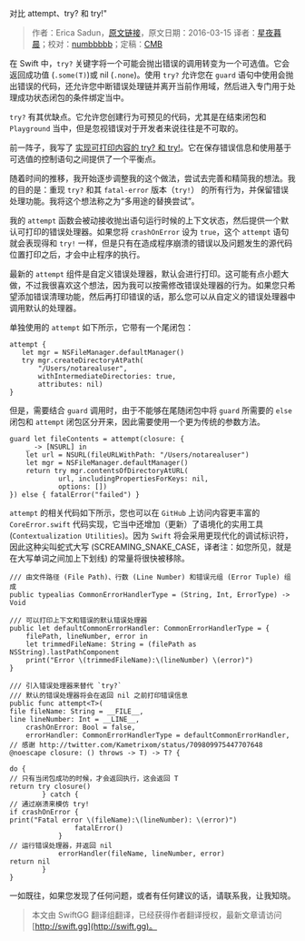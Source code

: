 对比 attempt、try? 和 try!"

> 作者：Erica Sadun，[原文链接](http://ericasadun.com/2016/03/15/swift-my-attempt-code-vs-try-and-try/)，原文日期：2016-03-15
> 译者：[星夜暮晨](http://www.jianshu.com/users/ef1058d2d851)；校对：[numbbbbb](http://numbbbbb.com/)；定稿：[CMB](https://github.com/chenmingbiao)
  









在 Swift 中，`try?` 关键字将一个可能会抛出错误的调用转变为一个可选值。它会返回成功值 (`.some(T)`)或 nil (`.none`)。使用 `try?` 允许您在 `guard` 语句中使用会抛出错误的代码，还允许您中断错误处理链并离开当前作用域，然后进入专门用于处理成功状态闭包的条件绑定当中。

`try?` 有其优缺点。它允许您创建行为可预见的代码，尤其是在结束闭包和 `Playground` 当中，但是忽视错误对于开发者来说往往是不可取的。



前一阵子，我写了 [实现可打印内容的 try? 和 try!](http://swift.gg/2015/11/27/implementing-printing-versions-of-try-and-try-on-steroids-in-swiftlang/)。它在保存错误信息和使用基于可选值的控制语句之间提供了一个平衡点。

随着时间的推移，我开始逐步调整我的这个做法，尝试去完善和精简我的想法。我的目的是：重现 `try?` 和其 `fatal-error` 版本（`try!`） 的所有行为，并保留错误处理功能。我将这个想法称之为“多用途的替换尝试”。

我的 `attempt` 函数会被动接收抛出语句运行时候的上下文状态，然后提供一个默认可打印的错误处理器。如果您将 `crashOnError` 设为 `true`，这个 `attempt` 语句就会表现得和 `try!` 一样，但是只有在造成程序崩溃的错误以及问题发生的源代码位置打印之后，才会中止程序的执行。

最新的 `attempt` 组件是自定义错误处理器，默认会进行打印。这可能有点小题大做，不过我很喜欢这个想法，因为我可以按需修改错误处理器的行为。如果您只希望添加错误清理功能，然后再打印错误的话，那么您可以从自定义的错误处理器中调用默认的处理器。

单独使用的 `attempt` 如下所示，它带有一个尾闭包：

    
    attempt {
       let mgr = NSFileManager.defaultManager()
       try mgr.createDirectoryAtPath(
           "/Users/notarealuser",
           withIntermediateDirectories: true,
           attributes: nil)
    }

但是，需要结合 `guard` 调用时，由于不能够在尾随闭包中将 `guard` 所需要的 `else` 闭包和 `attempt` 闭包区分开来，因此需要使用一个更为传统的参数方法。

    
    guard let fileContents = attempt(closure: {
        _ -> [NSURL] in
        let url = NSURL(fileURLWithPath: "/Users/notarealuser")
        let mgr = NSFileManager.defaultManager()
        return try mgr.contentsOfDirectoryAtURL(
                url, includingPropertiesForKeys: nil, 
                options: [])
    }) else { fatalError("failed") }

`attempt` 的相关代码如下所示，您也可以在 `GitHub` 上访问内容更丰富的 `CoreError.swift` 代码实现，它当中还增加（更新）了语境化的实用工具 (`Contextualization Utilities`)。因为 `Swift` 将会采用更现代化的调试标识符，因此这种尖叫蛇式大写 (SCREAMING\_SNAKE\_CASE，译者注：如您所见，就是在大写单词之间加上下划线) 的常量将很快被移除。

    
    /// 由文件路径 (File Path)、行数 (Line Number) 和错误元组 (Error Tuple) 组成
    public typealias CommonErrorHandlerType = (String, Int, ErrorType) -> Void
    
    /// 可以打印上下文和错误的默认错误处理器
    public let defaultCommonErrorHandler: CommonErrorHandlerType = {
        filePath, lineNumber, error in
        let trimmedFileName: String = (filePath as NSString).lastPathComponent
        print("Error \(trimmedFileName):\(lineNumber) \(error)")
    }
    
    /// 引入错误处理器来替代 `try?`
    /// 默认的错误处理器将会在返回 nil 之前打印错误信息
    public func attempt<T>(
    file fileName: String = __FILE__,
    line lineNumber: Int = __LINE__,
        crashOnError: Bool = false,
        errorHandler: CommonErrorHandlerType = defaultCommonErrorHandler,
    // 感谢 http://twitter.com/Kametrixom/status/709809975447707648
    @noescape closure: () throws -> T) -> T? { 
    
    do {
    // 只有当闭包成功的时候，才会返回执行，这会返回 T
    return try closure()
            } catch {
    // 通过崩溃来模仿 try!
    if crashOnError {
    print("Fatal error \(fileName):\(lineNumber): \(error)")
                    fatalError()
                }
    // 运行错误处理器，并返回 nil
                errorHandler(fileName, lineNumber, error)
    return nil
            }
    }

一如既往，如果您发现了任何问题，或者有任何建议的话，请联系我，让我知晓。
> 本文由 SwiftGG 翻译组翻译，已经获得作者翻译授权，最新文章请访问 [http://swift.gg](http://swift.gg)。